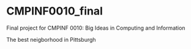 # CMPINF0010_final

Final project for CMPINF 0010: Big Ideas in Computing and Information

The best neigborhood in Pittsburgh